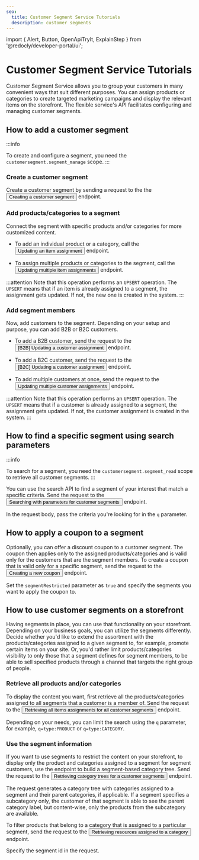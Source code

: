 ```yaml
---
seo:
  title: Customer Segment Service Tutorials
  description: customer segments
---
```


import {
  Alert,
  Button,
  OpenApiTryIt,
  ExplainStep
 } from '@redocly/developer-portal/ui';

# Customer Segment Service Tutorials

Customer Segment Service allows you to group your customers in many convenient ways that suit different purposes. 
You can assign products or categories to create targeted marketing campaigns and display the relevant items on the storefront.
The flexible service's API facilitates configuring and managing customer segments.

## How to add a customer segment

:::info

To create and configure a segment, you need the `customersegment.segment_manage` scope.
:::

### Create a customer segment

Create a customer segment by sending a request to the the <nobr><Button to="/openapi/customer-segment/#operation/POST-customer-segment-create-segment" size="small">Creating a customer segment</Button></nobr> endpoint.

<OpenApiTryIt
  definitionId="customer-segment"
  operationId="POST-customer-segment-create-segment"
  defaultExample="Segment Creation"
/>

### Add products/categories to a segment 

Connect the segment with specific products and/or categories for more customized content. 

* To add an individual product or a category, call the <nobr><Button to="/openapi/customer-segment/#operation/PUT-customer-segment-update-item" size="small">Updating an item assignment</Button></nobr> 
endpoint.

<OpenApiTryIt
  definitionId="customer-segment"
  operationId="PUT-customer-segment-update-item"
  defaultExample="Item Assignment Update"
/>

* To assign multiple products or categories to the segment, call the <nobr><Button to="/openapi/customer-segment/#operation/PUT-customer-segment-update-items-bulk" size="small">Updating multiple item assignments</Button></nobr> 
endpoint.

<OpenApiTryIt
  definitionId="customer-segment"
  operationId="PUT-customer-segment-update-items-bulk"
  defaultExample="Item Assignment Update"
/>

:::attention
Note that this operation performs an `UPSERT` operation. The `UPSERT` means that if an item is already assigned to a segment, the assignment gets updated. If not, the new one is created in the system.
:::

### Add segment members

Now, add customers to the segment. Depending on your setup and purpose, you can add B2B or B2C customers.

* To add a B2B customer, send the request to the <nobr><Button to="/openapi/customer-segment/#operation/PUT-customer-segment-update-customer" size="small">[B2B] Updating a customer assignment</Button></nobr> endpoint.

<OpenApiTryIt
  definitionId="customer-segment"
  operationId="PUT-customer-segment-update-customer"
  defaultExample="Customer Assignment Update"
/>

* To add a B2C customer, send the request to the <nobr><Button to="/openapi/customer-segment/#operation/PUT-customer-segment-update-customer-by-customerId" size="small">[B2C] Updating a customer assignment</Button></nobr> endpoint.

<OpenApiTryIt
  definitionId="customer-segment"
  operationId="PUT-customer-segment-update-customer-by-customerId"
  defaultExample="Customer Assignment Update"
/>

* To add multiple customers at once, send the request to the <nobr><Button to="/openapi/customer-segment/#operation/PUT-customer-segment-update-customers-bulk" size="small">Updating multiple customer assignments</Button></nobr> endpoint.

<OpenApiTryIt
  definitionId="customer-segment"
  operationId="PUT-customer-segment-update-customers-bulk"
  defaultExample="Customer Assignment Update"
/>

:::attention
Note that this operation performs an `UPSERT` operation. The `UPSERT` means that if a customer is already assigned to a segment, the assignment gets updated. If not, the customer assignment is created in the system.
:::

## How to find a specific segment using search parameters

:::info

To search for a segment, you need the `customersegment.segment_read` scope to retrieve all customer segments.
:::

You can use the search API to find a segment of your interest that match a specific criteria. Send the request to the <nobr><Button to="/openapi/customer-segment/#operation/POST-customer-segment-search-segments" size="small">Searching with parameters for customer segments</Button></nobr> endpoint.

<OpenApiTryIt
  definitionId="customer-segment"
  operationId="POST-customer-segment-search-segments"
  defaultExample="Search Segments"
/>

In the request body, pass the criteria you're looking for in the `q` parameter.

## How to apply a coupon to a segment

Optionally, you can offer a discount coupon to a customer segment. The coupon then applies only to the assigned products/categories and is valid only for the customers that are the segment members.
To create a coupon that is valid only for a specific segment, send the request to the <nobr><Button to="/openapi/coupon/#operation/POST-coupon-create-coupon" size="small">Creating a new coupon</Button></nobr> endpoint.

<OpenApiTryIt
  definitionId="coupon"
  operationId="POST-coupon-create-coupon"
  defaultExample="CreateSegmentRestrictedCoupon"
/>

Set the `segmentRestricted` parameter as `true` and specify the segments you want to apply the coupon to.

## How to use customer segments on a storefront

Having segments in place, you can use that functionality on your storefront. 
Depending on your business goals, you can utilize the segments differently. Decide whether you'd like to extend the assortment with the products/categories assigned to a given segment to, for example, promote certain items on your site.
Or, you'd rather limit products/categories visibility to only those that a segment defines for segment members, to be able to sell specified products through a channel that targets the right group of people.


### Retrieve all products and/or categories 

To display the content you want, first retrieve all the products/categories assigned to all segments that a customer is a member of.
Send the request to the <nobr><Button to="/openapi/customer-segment/#operation/GET-customer-segment-retrieve-segments-items" size="small">Retrieving all items assignments for all customer segments</Button></nobr> endpoint.

<OpenApiTryIt
  definitionId="customer-segment"
  operationId="GET-customer-segment-retrieve-segments-items"
/>

Depending on your needs, you can limit the search using the `q` parameter, for example, `q=type:PRODUCT` or `q=type:CATEGORY`. 

### Use the segment information

If you want to use segments to restrict the content on your storefront, to display only the product and categories assigned to a segment for segment customers, use the endpoint to build a segment-based category tree. 
Send the request to the <nobr><Button to="/openapi/customer-segment/#operation/GET-customer-segment-retrieve-category-trees" size="small">Retrieving category trees for a customer segments</Button></nobr> endpoint.

<OpenApiTryIt
  definitionId="customer-segment"
  operationId="GET-customer-segment-retrieve-category-trees"
/>

The request generates a category tree with categories assigned to a segment and their parent categories, if applicable. If a segment specifies a subcategory only, the customer of that segment is able to see the parent category label, but content-wise, only the products from the subcategory are available.

To filter products that belong to a category that is assigned to a particular segment, send the request to the <nobr><Button to="/openapi/customer-segment/#operation/GET-category-tree-retrieve-category-assignments" size="small">Retrieving resources assigned to a category</Button></nobr> endpoint.

<OpenApiTryIt
  definitionId="category"
  operationId="GET-category-tree-retrieve-category-assignments"
/>

Specify the segment id in the request.